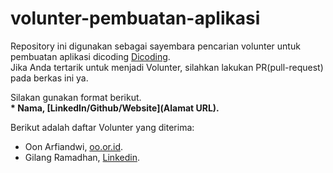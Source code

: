 # volunter-pembuatan-aplikasi
Repository ini digunakan sebagai sayembara pencarian volunter untuk pembuatan aplikasi dicoding
[Dicoding](wwww.dicoding.com).<br>
Jika Anda tertarik untuk menjadi Volunter, silahkan lakukan PR(pull-request) pada berkas ini ya.<br>

Silakan gunakan format berikut.<br>
**\* Nama, [LinkedIn/Github/Website](Alamat URL).**

Berikut adalah daftar Volunter yang diterima:
* Oon Arfiandwi, [oo.or.id](http://oo.or.id).
* Gilang Ramadhan, [Linkedin](http://www.linkedin.com/in/gilang-adhan/).
